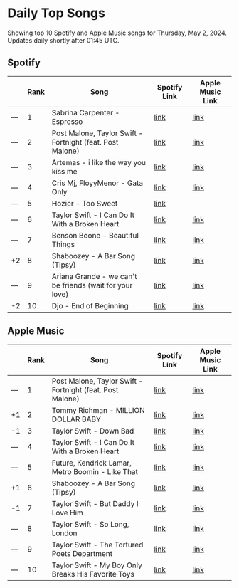 # Daily Top Songs

Showing top 10 [Spotify](#spotify) and [Apple Music](#apple-music) songs for Thursday, May 2, 2024. Updates daily shortly after 01:45 UTC.

## Spotify

|             | Rank            | Song            | Spotify Link                    | Apple Music Link                                                                             |
| ----------- | --------------- | --------------- | ------------------------------- | -------------------------------------------------------------------------------------------- |
| — | 1 | Sabrina Carpenter - Espresso | [link](https://open.spotify.com/track/2qSkIjg1o9h3YT9RAgYN75) | [link](https://music.apple.com/us/song/espresso/1740212434) |
| — | 2 | Post Malone, Taylor Swift - Fortnight (feat. Post Malone) | [link](https://open.spotify.com/track/2OzhQlSqBEmt7hmkYxfT6m) | [link](https://music.apple.com/us/song/fortnight-feat-post-malone/1742057775) |
| — | 3 | Artemas - i like the way you kiss me | [link](https://open.spotify.com/track/2GxrNKugF82CnoRFbQfzPf) | [link](https://music.apple.com/us/song/i-like-the-way-you-kiss-me/1736426869) |
| — | 4 | Cris Mj, FloyyMenor - Gata Only | [link](https://open.spotify.com/track/6XjDF6nds4DE2BBbagZol6) | [link](https://music.apple.com/us/song/gata-only/1727813561) |
| — | 5 | Hozier - Too Sweet | [link](https://open.spotify.com/track/3HMY0r2BAdpasXMY8rseR0) |  |
| — | 6 | Taylor Swift - I Can Do It With a Broken Heart | [link](https://open.spotify.com/track/4q5YezDOIPcoLr8R81x9qy) | [link](https://music.apple.com/us/song/i-can-do-it-with-a-broken-heart/1742058104) |
| — | 7 | Benson Boone - Beautiful Things | [link](https://open.spotify.com/track/6tNQ70jh4OwmPGpYy6R2o9) | [link](https://music.apple.com/us/song/beautiful-things/1724488124) |
| +2 | 8 | Shaboozey - A Bar Song (Tipsy) | [link](https://open.spotify.com/track/2FQrifJ1N335Ljm3TjTVVf) | [link](https://music.apple.com/us/song/a-bar-song-tipsy/1737085899) |
| — | 9 | Ariana Grande - we can't be friends (wait for your love) | [link](https://open.spotify.com/track/46kspZSY3aKmwQe7O77fCC) | [link](https://music.apple.com/us/song/we-cant-be-friends-wait-for-your-love/1725878242) |
| -2 | 10 | Djo - End of Beginning | [link](https://open.spotify.com/track/3qhlB30KknSejmIvZZLjOD) | [link](https://music.apple.com/us/song/end-of-beginning/1632448108) |

## Apple Music

|             | Rank            | Song            | Spotify Link                    | Apple Music Link                   |
| ----------- | --------------- | --------------- | ------------------------------- | ---------------------------------- |
| — | 1 | Post Malone, Taylor Swift - Fortnight (feat. Post Malone) | [link](https://open.spotify.com/track/2OzhQlSqBEmt7hmkYxfT6m) | [link](https://music.apple.com/us/song/fortnight-feat-post-malone/1742057775) |
| +1 | 2 | Tommy Richman - MILLION DOLLAR BABY | [link](https://open.spotify.com/track/7fzHQizxTqy8wTXwlrgPQQ) | [link](https://music.apple.com/us/song/million-dollar-baby/1743095418) |
| -1 | 3 | Taylor Swift - Down Bad | [link](https://open.spotify.com/track/2F3N9tdombb64aW6VtZOdo) | [link](https://music.apple.com/us/song/down-bad/1736268377) |
| — | 4 | Taylor Swift - I Can Do It With a Broken Heart | [link](https://open.spotify.com/track/4q5YezDOIPcoLr8R81x9qy) | [link](https://music.apple.com/us/song/i-can-do-it-with-a-broken-heart/1742058104) |
| — | 5 | Future, Kendrick Lamar, Metro Boomin - Like That | [link](https://open.spotify.com/track/2tudvzsrR56uom6smgOcSf) | [link](https://music.apple.com/us/song/like-that/1737150439) |
| +1 | 6 | Shaboozey - A Bar Song (Tipsy) | [link](https://open.spotify.com/track/2FQrifJ1N335Ljm3TjTVVf) | [link](https://music.apple.com/us/song/a-bar-song-tipsy/1737085899) |
| -1 | 7 | Taylor Swift - But Daddy I Love Him | [link](https://open.spotify.com/track/5og4Qzt92jJzVDkOtSEilb) | [link](https://music.apple.com/us/song/but-daddy-i-love-him/1736268392) |
| — | 8 | Taylor Swift - So Long, London | [link](https://open.spotify.com/track/0mWVScJbxO3tbXuiZOxYZE) | [link](https://music.apple.com/us/song/so-long-london/1736268386) |
| — | 9 | Taylor Swift - The Tortured Poets Department | [link](https://open.spotify.com/track/3NMrVbIVWT3fPXBj0rNDKG) | [link](https://music.apple.com/us/song/the-tortured-poets-department/1736268195) |
| — | 10 | Taylor Swift - My Boy Only Breaks His Favorite Toys | [link](https://open.spotify.com/track/05msZuGKP3OCUGQnvLBOf4) | [link](https://music.apple.com/us/song/my-boy-only-breaks-his-favorite-toys/1736268196) |
